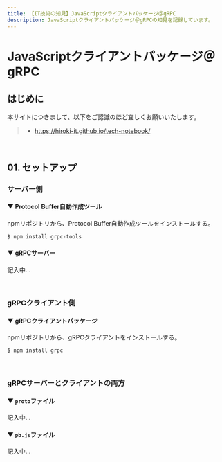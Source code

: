 ```yaml
---
title: 【IT技術の知見】JavaScriptクライアントパッケージ＠gRPC
description: JavaScriptクライアントパッケージ＠gRPCの知見を記録しています。
---
```


# JavaScriptクライアントパッケージ＠gRPC

## はじめに

本サイトにつきまして、以下をご認識のほど宜しくお願いいたします。

> - https://hiroki-it.github.io/tech-notebook/

<br>

## 01. セットアップ

### サーバー側

#### ▼ Protocol Buffer自動作成ツール

npmリポジトリから、Protocol Buffer自動作成ツールをインストールする。

```bash
$ npm install grpc-tools
```

#### ▼ gRPCサーバー

記入中...

<br>

### gRPCクライアント側

#### ▼ gRPCクライアントパッケージ

npmリポジトリから、gRPCクライアントをインストールする。

```bash
$ npm install grpc
```

<br>

### gRPCサーバーとクライアントの両方

#### ▼ `proto`ファイル

記入中...

#### ▼ `pb.js`ファイル

記入中...

<br>
